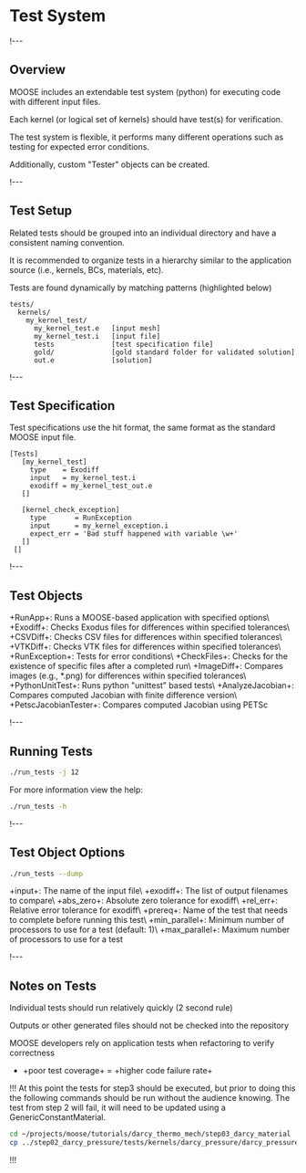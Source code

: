 # Test System

!---

## Overview

MOOSE includes an extendable test system (python) for executing code with different input files.

Each kernel (or logical set of kernels) should have test(s) for verification.

The test system is flexible, it performs many different operations such as testing for
expected error conditions.

Additionally, custom "Tester" objects can be created.

!---

## Test Setup

Related tests should be grouped into an individual directory and have a consistent naming convention.

It is recommended to organize tests in a hierarchy similar to the application source (i.e., kernels,
BCs, materials, etc).

Tests are found dynamically by matching patterns (highlighted below)

```text
tests/
  kernels/
    my_kernel_test/
      my_kernel_test.e   [input mesh]
      my_kernel_test.i   [input file]
      tests              [test specification file]
      gold/              [gold standard folder for validated solution]
      out.e              [solution]
```

!---

## Test Specification

Test specifications use the hit format, the same format as the standard MOOSE input file.

```text
[Tests]
   [my_kernel_test]
     type    = Exodiff
     input   = my_kernel_test.i
     exodiff = my_kernel_test_out.e
   []

   [kernel_check_exception]
     type       = RunException
     input      = my_kernel_exception.i
     expect_err = 'Bad stuff happened with variable \w+'
   []
 []
```

!---

## Test Objects

+RunApp+: Runs a MOOSE-based application with specified options\\
+Exodiff+: Checks Exodus files for differences within specified tolerances\\
+CSVDiff+: Checks CSV files for differences within specified tolerances\\
+VTKDiff+: Checks VTK files for differences within specified tolerances\\
+RunException+: Tests for error conditions\\
+CheckFiles+: Checks for the existence of specific files after a completed run\\
+ImageDiff+: Compares images (e.g., *.png) for differences within specified tolerances\\
+PythonUnitTest+: Runs python "unittest" based tests\\
+AnalyzeJacobian+: Compares computed Jacobian with finite difference version\\
+PetscJacobianTester+: Compares computed Jacobian using PETSc

!---

## Running Tests

```bash
./run_tests -j 12
```

For more information view the help:

```bash
./run_tests -h
```

!---

## Test Object Options

```bash
./run_tests --dump
```

+input+: The name of the input file\\
+exodiff+: The list of output filenames to compare\\
+abs_zero+: Absolute zero tolerance for exodiff\\
+rel_err+: Relative error tolerance for exodiff\\
+prereq+: Name of the test that needs to complete before running this test\\
+min_parallel+: Minimum number of processors to use for a test (default: 1)\\
+max_parallel+: Maximum number of processors to use for a test

!---

## Notes on Tests

Individual tests should run relatively quickly (2 second rule)

Outputs or other generated files should not be checked into the repository

MOOSE developers rely on application tests when refactoring to verify correctness

- +poor test coverage+ = +higher code failure rate+

!!!
At this point the tests for step3 should be executed, but prior to doing this the following commands
should be run without the audience knowing. The test from step 2 will fail, it will need to be
updated using a GenericConstantMaterial.

```bash
cd ~/projects/moose/tutorials/darcy_thermo_mech/step03_darcy_material
cp ../step02_darcy_pressure/tests/kernels/darcy_pressure/darcy_pressure.i tests/kernels/darcy_pressure/
```
!!!
